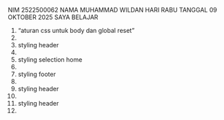 NIM 2522500062
NAMA MUHAMMAD WILDAN 
HARI RABU TANGGAL 09 OKTOBER 2025 SAYA BELAJAR<ol>
<li>“aturan css untuk body dan global reset”<li>
<li>styling header <li>
<li>styling selection home <li>
<li>styling footer <li>
<li>styling header <li>
<li>styling header <li>
